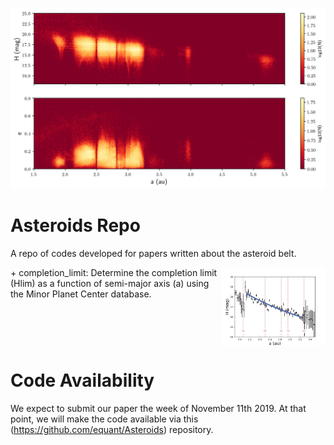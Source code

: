 
![2-panel image/heatmap of asteroid belt](https://github.com/equant/Asteroids/blob/master/docs/assets/Figure_01_H_Heatmap.png)

# Asteroids Repo

A repo of codes developed for papers written about the asteroid belt.

<img align='right' width='33%' src='https://raw.githubusercontent.com/equant/Asteroids/master/docs/assets/completion_limit-fitting-MPCORB-0.02binwidth.png'>
+ completion_limit: Determine the completion limit (Hlim) as a function of semi-major axis (a) using the Minor Planet Center database.
<br clear='all'>

# Code Availability

We expect to submit our paper the week of November 11th 2019.  At that point, we will make the code available via this (https://github.com/equant/Asteroids) repository.

